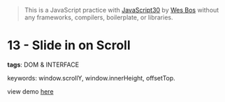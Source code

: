 > This is a JavaScript practice with [JavaScript30](https://javascript30.com/) by [Wes Bos](https://github.com/wesbos) without any frameworks, compilers, boilerplate, or libraries.

# 13 - Slide in on Scroll
**tags**: DOM & INTERFACE

keywords: window.scrollY, window.innerHeight, offsetTop.

view demo [here](https://gnovo.github.io/JS30/13-Slide_in_on_Scroll/index.html)